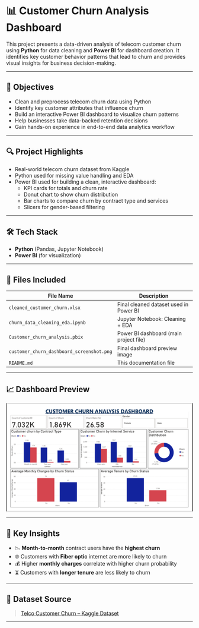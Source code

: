 # 📊 Customer Churn Analysis Dashboard

This project presents a data-driven analysis of telecom customer churn using **Python** for data cleaning and **Power BI** for dashboard creation. It identifies key customer behavior patterns that lead to churn and provides visual insights for business decision-making.

---

## 🎯 Objectives

- Clean and preprocess telecom churn data using Python
- Identify key customer attributes that influence churn
- Build an interactive Power BI dashboard to visualize churn patterns
- Help businesses take data-backed retention decisions
- Gain hands-on experience in end-to-end data analytics workflow

---

## 🔍 Project Highlights

- Real-world telecom churn dataset from Kaggle
- Python used for missing value handling and EDA
- Power BI used for building a clean, interactive dashboard:
  - KPI cards for totals and churn rate
  - Donut chart to show churn distribution
  - Bar charts to compare churn by contract type and services
  - Slicers for gender-based filtering

---

## 🛠️ Tech Stack

- **Python** (Pandas, Jupyter Notebook)
- **Power BI** (for visualization)

---

## 📂 Files Included

| File Name                        | Description                                   |
|----------------------------------|-----------------------------------------------|
| `cleaned_customer_churn.xlsx`    | Final cleaned dataset used in Power BI        |
| `churn_data_cleaning_eda.ipynb` | Jupyter Notebook: Cleaning + EDA          |
| `Customer_churn_analysis.pbix`  | Power BI dashboard (main project file)        |
| `customer_churn_dashboard_screenshot.png`       | Final dashboard preview image                 |
| `README.md`                      | This documentation file                       |

---

## 📈 Dashboard Preview

![Dashboard Preview](customer_churn_dashboard_screenshot.png)

---

## 📌 Key Insights

- 📉 **Month-to-month** contract users have the **highest churn**
- 🌐 Customers with **Fiber optic** internet are more likely to churn
- 💰 Higher **monthly charges** correlate with higher churn probability
- ⏳ Customers with **longer tenure** are less likely to churn

---

## 📁 Dataset Source

> [Telco Customer Churn – Kaggle Dataset](https://www.kaggle.com/datasets/blastchar/telco-customer-churn)

---

